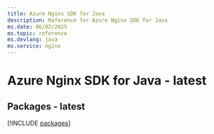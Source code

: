 ```yaml
---
title: Azure Nginx SDK for Java
description: Reference for Azure Nginx SDK for Java
ms.date: 06/02/2025
ms.topic: reference
ms.devlang: java
ms.service: nginx
---
```

# Azure Nginx SDK for Java - latest
## Packages - latest
[!INCLUDE [packages](nginx-index.md)]